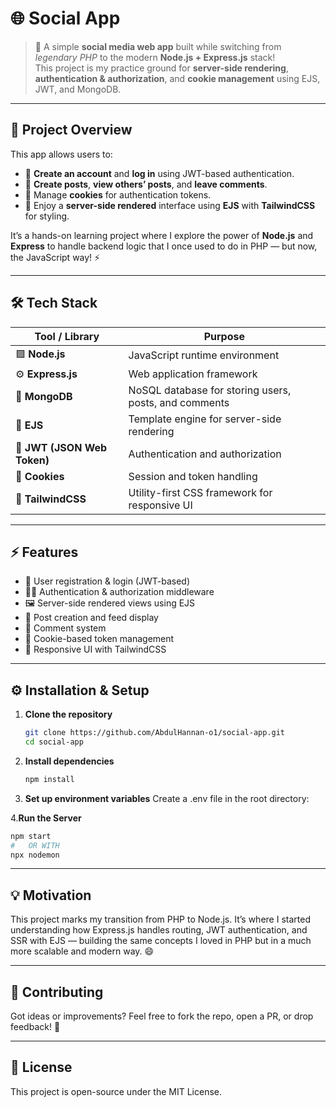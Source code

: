 # 🌐 Social App

> 🚀 A simple **social media web app** built while switching from *legendary PHP* to the modern **Node.js + Express.js** stack!  
> This project is my practice ground for **server-side rendering**, **authentication & authorization**, and **cookie management** using EJS, JWT, and MongoDB.

---

## 🧠 Project Overview

This app allows users to:
- 📝 **Create an account** and **log in** using JWT-based authentication.  
- 💬 **Create posts**, **view others’ posts**, and **leave comments**.  
- 🍪 Manage **cookies** for authentication tokens.  
- 🎨 Enjoy a **server-side rendered** interface using **EJS** with **TailwindCSS** for styling.

It’s a hands-on learning project where I explore the power of **Node.js** and **Express** to handle backend logic that I once used to do in PHP — but now, the JavaScript way! ⚡

---

## 🛠️ Tech Stack

| Tool / Library | Purpose |
|----------------|----------|
| 🟩 **Node.js** | JavaScript runtime environment |
| ⚙️ **Express.js** | Web application framework |
| 🧱 **MongoDB** | NoSQL database for storing users, posts, and comments |
| 🧩 **EJS** | Template engine for server-side rendering |
| 🔐 **JWT (JSON Web Token)** | Authentication and authorization |
| 🍪 **Cookies** | Session and token handling |
| 🎨 **TailwindCSS** | Utility-first CSS framework for responsive UI |

---

## ⚡ Features

- 🔑 User registration & login (JWT-based)
- 🧍‍♂️ Authentication & authorization middleware
- 🖼️ Server-side rendered views using EJS
- 📝 Post creation and feed display
- 💬 Comment system
- 🍪 Cookie-based token management
- 📱 Responsive UI with TailwindCSS

---
## ⚙️ Installation & Setup

1. **Clone the repository**
   ```bash
   git clone https://github.com/AbdulHannan-o1/social-app.git
   cd social-app
   ```
2. **Install dependencies**
   ```bash
   npm install
   ```
3. **Set up environment variables**
Create a .env file in the root directory:

4.**Run the Server**
  ```bash
  npm start
  #   OR WITH
  npx nodemon
```
---
## 💡 Motivation

This project marks my transition from PHP to Node.js.
It’s where I started understanding how Express.js handles routing, JWT authentication, and SSR with EJS — building the same concepts I loved in PHP but in a much more scalable and modern way. 😄

---
## 🤝 Contributing

Got ideas or improvements?
Feel free to fork the repo, open a PR, or drop feedback! 🙌

---
## 📜 License

This project is open-source under the MIT License.

